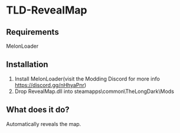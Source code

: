 # TLD-RevealMap

## Requirements
MelonLoader

## Installation
1. Install MelonLoader(visit the Modding Discord for more info https://discord.gg/nHhyaPnr)
2. Drop RevealMap.dll into steamapps\common\TheLongDark\Mods

## What does it do?
Automatically reveals the map.

